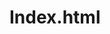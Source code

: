 Index.html
==========

<!DOCTYPE html>
<html lang="en">
	<head>
		<meta charset="utf-8">
		<title>my first page</title>
	</head>
	<body>
	  <header>
	    <!-- add Header logo content here -->
	    <nav>
	      <!-- add Header nav links here -->
	    </nav>
	  </header>
	  <main>
	    <section id="hero-unit">
	      <!-- add hero content here -->
	    </section>
	    <section id="tweets">
	      <!-- add tweets content here -->
	    </section>
	    <section id="blog">
	      <!-- add blog content here -->
	    </section>
	    <section id="newsletter">
	      <!-- add newsletter content here -->
	    </section>
	  </main>
	  <footer>
	    <!-- add Footer content here -->
	    <nav>
	      <!-- add Footer links here -->
	    </nav>
	  </footer>
	</body>
</html>

